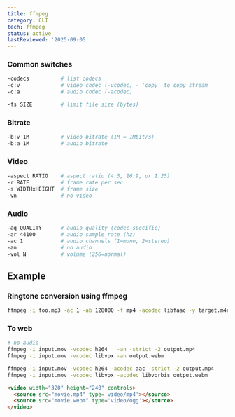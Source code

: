 ```yaml
---
title: ffmpeg
category: CLI
tech: ffmpeg
status: active
lastReviewed: '2025-09-05'
---
```


### Common switches

```bash
-codecs          # list codecs
-c:v             # video codec (-vcodec) - 'copy' to copy stream
-c:a             # audio codec (-acodec)
```

```bash
-fs SIZE         # limit file size (bytes)
```

### Bitrate

```bash
-b:v 1M          # video bitrate (1M = 1Mbit/s)
-b:a 1M          # audio bitrate
```

### Video

```bash
-aspect RATIO    # aspect ratio (4:3, 16:9, or 1.25)
-r RATE          # frame rate per sec
-s WIDTHxHEIGHT  # frame size
-vn              # no video
```

### Audio

```bash
-aq QUALITY      # audio quality (codec-specific)
-ar 44100        # audio sample rate (hz)
-ac 1            # audio channels (1=mono, 2=stereo)
-an              # no audio
-vol N           # volume (256=normal)
```

## Example

### Ringtone conversion using ffmpeg

```bash
ffmpeg -i foo.mp3 -ac 1 -ab 128000 -f mp4 -acodec libfaac -y target.m4r
```

### To web

```bash
# no audio
ffmpeg -i input.mov -vcodec h264   -an -strict -2 output.mp4
ffmpeg -i input.mov -vcodec libvpx -an output.webm
```

```bash
ffmpeg -i input.mov -vcodec h264 -acodec aac -strict -2 output.mp4
ffmpeg -i input.mov -vcodec libvpx -acodec libvorbis output.webm
```

```html
<video width="320" height="240" controls>
  <source src="movie.mp4" type='video/mp4'></source>
  <source src="movie.webm" type='video/ogg'></source>
</video>
```
